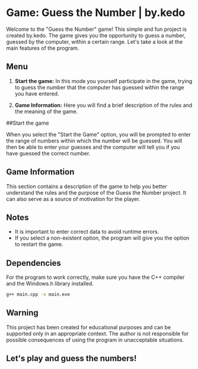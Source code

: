 # Game: Guess the Number | by.kedo

Welcome to the "Guess the Number" game! This simple and fun project is created by.kedo. The game gives you the opportunity to guess a number, guessed by the computer, within a certain range. Let's take a look at the main features of the program.

## Menu

1. **Start the game:** In this mode you yourself participate in the game, trying to guess the number that the computer has guessed within the range you have entered.

2. **Game Information:** Here you will find a brief description of the rules and the meaning of the game.

##Start the game

When you select the "Start the Game" option, you will be prompted to enter the range of numbers within which the number will be guessed. You will then be able to enter your guesses and the computer will tell you if you have guessed the correct number.

## Game Information

This section contains a description of the game to help you better understand the rules and the purpose of the Guess the Number project. It can also serve as a source of motivation for the player.

## Notes

- It is important to enter correct data to avoid runtime errors.
- If you select a non-existent option, the program will give you the option to restart the game.

## Dependencies

For the program to work correctly, make sure you have the C++ compiler and the Windows.h library installed.

```bash
g++ main.cpp -o main.exe
```

## Warning

This project has been created for educational purposes and can be supported only in an appropriate context. The author is not responsible for possible consequences of using the program in unacceptable situations.

## Let's play and guess the numbers! ##
